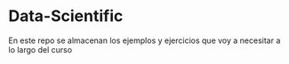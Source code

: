 # Data-Scientific
En este repo se almacenan los ejemplos y ejercicios que voy a necesitar a lo largo del curso

